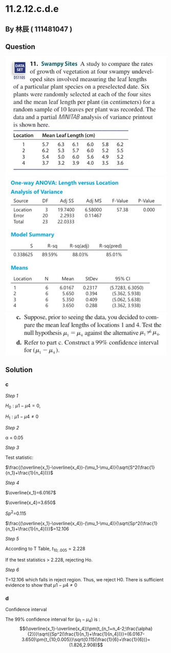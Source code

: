 # 11.2.12.c.d.e

## By 林辰 ( 111481047 )

## Question

![image](https://github.com/HWTeng-Course/202402-Statistics/blob/main/Images/S__41779227%20-%20%E8%A4%87%E8%A3%BD.jpg)
![image](https://github.com/HWTeng-Course/202402-Statistics/blob/main/Images/S__41779228.jpg)
![image](https://github.com/HWTeng-Course/202402-Statistics/blob/main/Images/S__41779229.jpg)
## Solution
### c

*Step 1*

$H_0: μ1 - μ4 = 0$,

$H_1: μ1 - μ4 ≠ 0$

*Step 2*

α = 0.05

*Step 3*

Test statistic:

$\frac{(\overline{x_1}-\overline{x_4})-(\mu_1-\mu_4)}{\sqrt{S^2(\frac{1}{n_1}+\frac{1}{n_4})}}$

*Step 4*

$\overline{x_1}=6.0167$    

$\overline{x_4}=3.650$

${Sp^2}$=0.115

$\frac{(\overline{x_1}-\overline{x_4})-(\mu_1-\mu_4)}{\sqrt{Sp^2(\frac{1}{n_1}+\frac{1}{n_4})}}$=12.106

*Step 5*

According to T Table, $t_{10;.005} = 2.228$ 

If the test statistics > 2.228, rejecting Ho.

*Step 6*

T=12.106 which falls in reject region. Thus, we reject H0. There is sufficient evidence to show that $μ1 - μ4 ≠ 0$

### d
Confidence interval

The 99% confidence interval for $(\mu_1-\mu_4)$ is :\
$$(\overline{x_1}-\overline{x_4})\pm{t_{n_1+n_4-2;\frac{\alpha}{2}}}\sqrt{{Sp^2(\frac{1}{n_1}+\frac{1}{n_4})}}=(6.0167-3.650)\pm{t_{10;0.005}}\sqrt{0.115(\frac{1}{6}+\frac{1}{6})}=(1.826,2.908)$$






